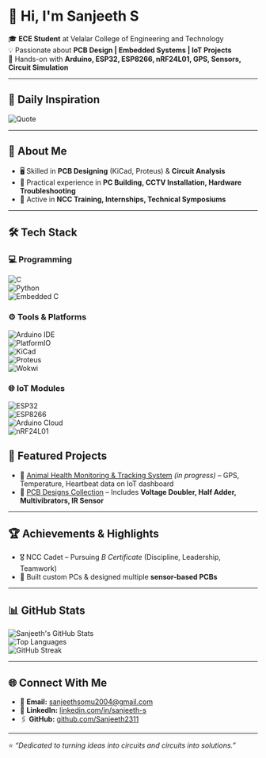 # 👋 Hi, I'm Sanjeeth S  

🎓 **ECE Student** at Velalar College of Engineering and Technology  
💡 Passionate about **PCB Design | Embedded Systems | IoT Projects**  
🔧 Hands-on with **Arduino, ESP32, ESP8266, nRF24L01, GPS, Sensors, Circuit Simulation**  

---

## 🌟 Daily Inspiration  

![Quote](https://quotes-github-readme.vercel.app/api?type=horizontal&theme=tokyonight)


---

## 🚀 About Me  
- 🖥️ Skilled in **PCB Designing** (KiCad, Proteus) & **Circuit Analysis**  
- 🔨 Practical experience in **PC Building, CCTV Installation, Hardware Troubleshooting**  
- 🎯 Active in **NCC Training, Internships, Technical Symposiums**  

---

## 🛠️ Tech Stack  

### 💻 Programming  
![C](https://img.shields.io/badge/C-00599C?style=flat&logo=c&logoColor=white)  
![Python](https://img.shields.io/badge/Python-3776AB?style=flat&logo=python&logoColor=white)  
![Embedded C](https://img.shields.io/badge/Embedded%20C-2C2255?style=flat&logo=c&logoColor=white)  

### ⚙️ Tools & Platforms  
![Arduino IDE](https://img.shields.io/badge/Arduino_IDE-00979D?style=flat&logo=arduino&logoColor=white)  
![PlatformIO](https://img.shields.io/badge/PlatformIO-FFA500?style=flat&logo=platformio&logoColor=white)  
![KiCad](https://img.shields.io/badge/KiCad-314CB0?style=flat&logo=kicad&logoColor=white)  
![Proteus](https://img.shields.io/badge/Proteus-0096D6?style=flat&logo=appveyor&logoColor=white)  
![Wokwi](https://img.shields.io/badge/Wokwi-Simulation-00BFFF?style=flat)  

### 🌐 IoT Modules  
![ESP32](https://img.shields.io/badge/ESP32-000000?style=flat&logo=espressif&logoColor=white)  
![ESP8266](https://img.shields.io/badge/ESP8266-000000?style=flat&logo=espressif&logoColor=white)  
![Arduino Cloud](https://img.shields.io/badge/Arduino_Cloud-00979D?style=flat&logo=arduino&logoColor=white)  
![nRF24L01](https://img.shields.io/badge/nRF24L01-Wireless-FF4500?style=flat)  

## 📂 Featured Projects  

- 🔹 [Animal Health Monitoring & Tracking System](#) *(in progress)* – GPS, Temperature, Heartbeat data on IoT dashboard  
- 🔹 [PCB Designs Collection](https://github.com/Sanjeeth2311/PCB_DESIGN.git) – Includes **Voltage Doubler, Half Adder, Multivibrators, IR Sensor**  

---

## 🏆 Achievements & Highlights  

- 🎖️ NCC Cadet – Pursuing *B Certificate* (Discipline, Leadership, Teamwork)  
- 🔧 Built custom PCs & designed multiple **sensor-based PCBs**  

---

## 📊 GitHub Stats  
![Sanjeeth's GitHub Stats](https://github-readme-stats.vercel.app/api?username=Sanjeeth2311&show_icons=true&theme=tokyonight)  
![Top Languages](https://github-readme-stats.vercel.app/api/top-langs/?username=Sanjeeth2311&layout=compact&theme=tokyonight)  
![GitHub Streak](https://github-readme-streak-stats.herokuapp.com/?user=Sanjeeth2311&theme=tokyonight)  

---

## 🌐 Connect With Me  
- 📧 **Email:** [sanjeethsomu2004@gmail.com](mailto:sanjeethsomu2004@gmail.com)  
- 💼 **LinkedIn:** [linkedin.com/in/sanjeeth-s](#)  
- 🖇️ **GitHub:** [github.com/Sanjeeth2311](https://github.com/Sanjeeth2311)  

---

⭐ *“Dedicated to turning ideas into circuits and circuits into solutions.”*  
